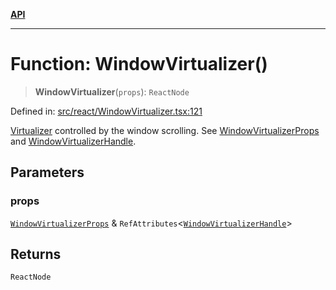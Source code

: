 [**API**](../../API.md)

***

# Function: WindowVirtualizer()

> **WindowVirtualizer**(`props`): `ReactNode`

Defined in: [src/react/WindowVirtualizer.tsx:121](https://github.com/inokawa/virtua/blob/469498bf9b9213391999278aeb12adba7b00fff9/src/react/WindowVirtualizer.tsx#L121)

[Virtualizer](Virtualizer.md) controlled by the window scrolling. See [WindowVirtualizerProps](../interfaces/WindowVirtualizerProps.md) and [WindowVirtualizerHandle](../interfaces/WindowVirtualizerHandle.md).

## Parameters

### props

[`WindowVirtualizerProps`](../interfaces/WindowVirtualizerProps.md) & `RefAttributes`\<[`WindowVirtualizerHandle`](../interfaces/WindowVirtualizerHandle.md)\>

## Returns

`ReactNode`

